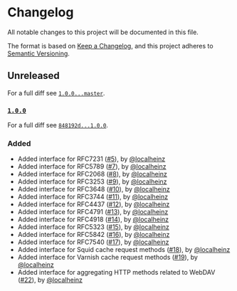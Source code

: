 # Changelog

All notable changes to this project will be documented in this file.

The format is based on [Keep a Changelog](https://keepachangelog.com/en/1.0.0/), and this project adheres to [Semantic Versioning](https://semver.org/spec/v2.0.0.html).

## Unreleased

For a full diff see [`1.0.0...master`][1.0.0...master].

### [`1.0.0`][1.0.0]

For a full diff see [`848192d...1.0.0`][848192d...1.0.0].

### Added

* Added interface for RFC7231 ([#5]), by [@localheinz]
* Added interface for RFC5789 ([#7]), by [@localheinz]
* Added interface for RFC2068 ([#8]), by [@localheinz]
* Added interface for RFC3253 ([#9]), by [@localheinz]
* Added interface for RFC3648 ([#10]), by [@localheinz]
* Added interface for RFC3744 ([#11]), by [@localheinz]
* Added interface for RFC4437 ([#12]), by [@localheinz]
* Added interface for RFC4791 ([#13]), by [@localheinz]
* Added interface for RFC4918 ([#14]), by [@localheinz]
* Added interface for RFC5323 ([#15]), by [@localheinz]
* Added interface for RFC5842 ([#16]), by [@localheinz]
* Added interface for RFC7540 ([#17]), by [@localheinz]
* Added interface for Squid cache request methods ([#18]), by [@localheinz]
* Added interface for Varnish cache request methods ([#19]), by [@localheinz]
* Added interface for aggregating HTTP methods related to WebDAV ([#22]), by [@localheinz]

[1.0.0]: https://github.com/localheinz/http-method/releases/tag/1.0.0

[848192d...1.0.0]: https://github.com/localheinz/http-method/compare/848192d...1.0.0
[1.0.0...master]: https://github.com/localheinz/http-method/compare/1.0.0...master

[#5]: https://github.com/localheinz/http-method/pull/5
[#7]: https://github.com/localheinz/http-method/pull/7
[#8]: https://github.com/localheinz/http-method/pull/8
[#9]: https://github.com/localheinz/http-method/pull/9
[#10]: https://github.com/localheinz/http-method/pull/10
[#11]: https://github.com/localheinz/http-method/pull/11
[#12]: https://github.com/localheinz/http-method/pull/12
[#13]: https://github.com/localheinz/http-method/pull/13
[#14]: https://github.com/localheinz/http-method/pull/14
[#15]: https://github.com/localheinz/http-method/pull/15
[#16]: https://github.com/localheinz/http-method/pull/16
[#17]: https://github.com/localheinz/http-method/pull/17
[#18]: https://github.com/localheinz/http-method/pull/18
[#19]: https://github.com/localheinz/http-method/pull/19
[#22]: https://github.com/localheinz/http-method/pull/22

[@localheinz]: https://github.com/localheinz
